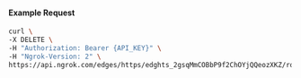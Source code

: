 <!-- Code generated for API Clients. DO NOT EDIT. -->

#### Example Request

```bash
curl \
-X DELETE \
-H "Authorization: Bearer {API_KEY}" \
-H "Ngrok-Version: 2" \
https://api.ngrok.com/edges/https/edghts_2gsqMmCOBbP9f2ChOYjQQeozXKZ/routes/edghtsrt_2gsqMm5lsxITWSvsw4tXAeBPCKr/webhook_verification
```
